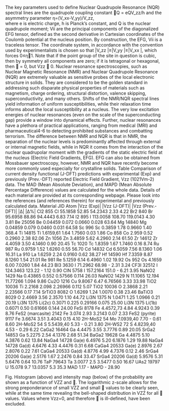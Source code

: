 The key parameters used to define Nuclear Quadrupole Resonance (NQR) spectral lines are the quadrupole coupling constant Q = eQV_zz/h and the asymmetry parameter
 η=(V_xx-V_yy)/V_zz,                                                   	
where e is electric charge, h is Planck’s constant, and Q is the nuclear quadrupole moment; Vii are the principal components of the diagonalized EFG tensor, defined as the second derivative in Cartesian coordinates of the Coulomb potential at the nucleus position. By construction, the EFG, Vii is a traceless tensor. The coordinate system, in accordance with the convention used by experimentalists is chosen so that |V_zz |≥|V_yy |≥|V_xx |, which forces 0≤η1. Note that if the point group of the site in question is cubic, then by symmetry all components are zero; if it is tetragonal or hexagonal, then  = 0, but Vzz  0.
Nuclear resonance spectroscopies, such as Nuclear Magnetic Resonance (NMR) and Nuclear Quadrupole Resonance (NQR) are extremely valuable as sensitive probes of the local electronic structure in solids. They are considered to be the golden standard in addressing such disparate physical properties of materials such as magnetism, charge ordering, structural distortion, valence skipping, superconductivity, and many others. Shifts of the NMR/NQR spectral lines yield information of uniform susceptibilities, while their relaxation time informs about the local susceptibility at a nucleus. The very low excitation energies of nuclear resonances (even on the scale of the superconducting gap) provide a window into dynamical effects.  Further, nuclear resonances have a plethora of practical applications, ranging from medical (MRI) and pharmaceutical4-6 to detecting prohibited substances and combatting terrorism. 
The difference between NMR and NQR is that in NMR, the separation of the nuclear levels is predominantly affected through external or internal magnetic fields, while in NQR it comes from the interaction of the nuclear quadrupolar moment with the gradients of the static electric field at the nucleus (Electric Field Gradients, EFG). EFG can also be obtained from Mossbauer spectroscopy, however, NMR and NQR have recently become more commonly used especially for crystalline solids.
Table Comparison of current density functional (J-DFT) predictions with experimental (Exp) and previously (Prev.-DFT) reported Electric Field Gradient, Vzz (1021Vm-2) data. The MAD (Mean Absolute Deviation), and MAPD (Mean Absolute Percentage Difference) values are calculated for the whole data. Details of each material are provided at its corresponding webpage. Please look into the references (and references therein) for experimental and previously calculated data.
Material	JID	Atom	|Vzz (Exp)|	|Vzz (J-DFT)|
	|Vzz (Prev.-DFT)|
	|Δ|	|Δ%|
Cl2	855	Cl	55.1858
52.85	54.2343
2.33	4.22
Br2	840	Br	95.6958
88.86	94.4443
6.83	7.14
I2	895	I	113.0058
108.70	119.0143
4.30	3.81
Be	25056	Be	0.04459
0.072	0.0660
0.028	63.64
Mg	14840	Mg	0.04859
0.079	0.0460
0.031	64.58
Sc	996	Sc	0.3859
1.78	0.9660
1.40	368.4
Ti	14815	Ti	1.6159,61
1.64	1.7560
0.03	1.86
Co	858	Co	2.959
0.52	0.2960
2.38	82.06
Zn	1056	Zn	3.4859
5.62	4.2960
2.14	61.50
Zr	14612	Zr	4.4059
3.50	4.1460
0.90	20.45
Tc	1020	Tc	1.8359
1.67	1.7460
0.16	8.74
Ru	987	Ru	0.9759
1.52	1.6260
0.55	56.70
Cd	14832	Cd	6.5059
7.56	8.1360
1.06	16.31
La	910	La	1.6259
2.24	0.9160
0.62	38.27
Hf	14590	Hf	7.3359
8.87	8.1260
1.54	21.01
Re	981	Re	5.1259
6.14	6.4960
1.02	19.92
Os	952	Os	4.1659
6.00	7.0260
1.84	44.23
BI3	3630	I	71.2962
68.98	-	2.31	3.24
CF3I	32512	I	124.3463
123.22	-	1.12	0.90
CIN	5758	I	157.2164
151.0	-	6.21	3.95
NaNO2	1429	Na	0.43865
0.552	0.57566
0.114	26.03
NaNO2	1429	N	11.1065
12.194	11.77266
1.094	9.86
Cu2O	1216	Cu	9.8067
6.47	6.76566
3.33	33.98
TiO2	10036	Ti	2.2168
2.098	2.26966
0.112	5.07
TiO2	10036	O	2.3868
2.21	2.23566
0.17	7.14
SrTiO3	8082	O	1.6269
1.24	1.0070
0.38	23.46
BaTiO3	8029	O	2.4669
3.56	2.3570
1.10	44.72
Li3N	1375	N	1.0471
1.25	1.0966
0.21	20.19
Li3N	1375	Li(2c)	0.3071
0.225	0.29166
0.075	25.00
Li3N	1375	Li(1b)	0.6071
0.50	0.61666
0.144	24.00
FeSi	8178	Fe	4.4572,73
4.84	4.9243
0.39	8.76
FeS2
(marcasite)	2142	Fe	3.074
2.93	3.2143
0.07	2.33
FeS2
(pyrite)	9117	Fe	3.6674
3.51	3.4043
0.15	4.10
2H-MoS2	54	Mo	7.0939,40
7.70	-	0.61	8.60
2H-MoS2	54	S	5.5439,40
5.33	-	0.21	3.80
2H-WS2	72	S	4.8239,40
4.53	-	0.29	6.22
CaGa2	16464	Ga	4.4475
3.55	3.7776
0.89	20.05
SrGa2	14853	Ga	5.2275
2.54	4.1376
2.68	51.34
BaGa2	19628	Ga	4.4875
5.10	4.3876
0.62	13.84
NaGa4	14728	Ga(e)	6.4976
5.20	6.1876
1.29	19.88
NaGa4	14728	Ga(d)	4.6476
4.33	4.4476
0.31	6.68
CaGa4	20533	Ga(e)	2.8976
2.67	2.8076
0.22	7.61
CaGa4	20533	Ga(d)	4.8776
4.99	4.7376
0.12	2.46
SrGa4	20206	Ga(e)	2.5176
1.67	2.2476
0.84	33.47
SrGa4	20206	Ga(d)	5.9576
5.31	5.6476
0.64	10.76
TaP	79643	Ta	3.0077
2.5	3.5477
0.50	16.67
UAs2	19797	U	15.078
9.7	13.0357
5.3	35.3
MAD						1.17	-
MAPD						-	28.90



 
Fig.  Histogram (above) and intensity map (below) of the probability are shown as a function of VZZ and .  The logarithmic z-scale allows for the strong preponderance of small VZZ and small  values to be clearly seen, while at the same time revealing the bell-shaped distribution in VZZ for all   values. Values where Vzz=0, and therefore  is ill-defined, have been excluded.
